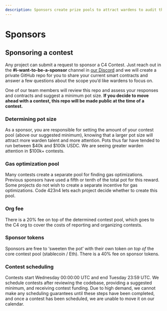```yaml
---
description: Sponsors create prize pools to attract wardens to audit their project.
---
```


# Sponsors

## Sponsoring a contest

Any project can submit a request to sponsor a C4 Contest. Just reach out in the **#i-want-to-be-a-sponsor** channel in [our Discord](https://discord.gg/EY5dvm3evD) and we will create a private GitHub repo for you to share your current smart contracts and answer a few questions about the scope you’d like wardens to focus on.

One of our team members will review this repo and assess your responses and contracts and suggest a minimum pot size. **If you decide to move ahead with a contest, this repo will be made public at the time of a contest.**

### **Determining pot size**

As a sponsor, you are responsible for setting the amount of your contest pool (above our suggested minimum), knowing that a larger pot size will attract more warden talent and more attention. Pots thus far have tended to run between $40k and $100k USDC. We are seeing greater warden attention in $100k+ contests.

### **Gas optimization pool**

Many contests create a separate pool for finding gas optimizations. Previous sponsors have used a fifth or tenth of the total pot for this reward. Some projects do not wish to create a separate incentive for gas optimizations. Code 423n4 lets each project decide whether to create this pool.

### **Org fee**

There is a 20% fee on top of the determined contest pool, which goes to the C4 org to cover the costs of reporting and organizing contests.

### **Sponsor tokens**

Sponsors are free to ‘sweeten the pot’ with their own token _on top of_ the core contest pool (stablecoin / Eth). There is a 40% fee on sponsor tokens.

### **Contest scheduling**

Contests start Wednesday 00:00:00 UTC and end Tuesday 23:59 UTC. We schedule contests after reviewing the codebase, providing a suggested minimum, and receiving contest funding. Due to high demand, we cannot make any scheduling guarantees until these steps have been completed, and once a contest has been scheduled, we are unable to move it on our calendar.
